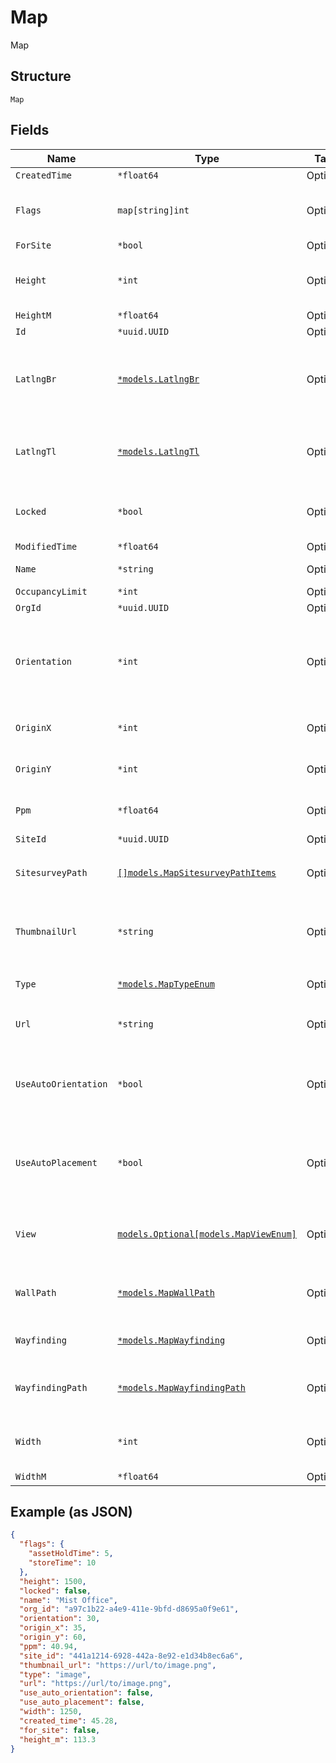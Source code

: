 
# Map

Map

## Structure

`Map`

## Fields

| Name | Type | Tags | Description |
|  --- | --- | --- | --- |
| `CreatedTime` | `*float64` | Optional | - |
| `Flags` | `map[string]int` | Optional | name/val pair objects for location engine to use |
| `ForSite` | `*bool` | Optional | - |
| `Height` | `*int` | Optional | when type=image, height of the image map |
| `HeightM` | `*float64` | Optional | - |
| `Id` | `*uuid.UUID` | Optional | - |
| `LatlngBr` | [`*models.LatlngBr`](../../doc/models/latlng-br.md) | Optional | when type=google, latitude / longitude of the bottom-right corner |
| `LatlngTl` | [`*models.LatlngTl`](../../doc/models/latlng-tl.md) | Optional | when type=google, latitude / longitude of the top-left corner |
| `Locked` | `*bool` | Optional | whether this map is considered locked down<br>**Default**: `false` |
| `ModifiedTime` | `*float64` | Optional | - |
| `Name` | `*string` | Optional | The name of the map |
| `OccupancyLimit` | `*int` | Optional | - |
| `OrgId` | `*uuid.UUID` | Optional | - |
| `Orientation` | `*int` | Optional | orientation of the map, 0 means up is north, 90 means up is west<br>**Default**: `0`<br>**Constraints**: `>= 0`, `<= 359` |
| `OriginX` | `*int` | Optional | the user-annotated x origin, pixels |
| `OriginY` | `*int` | Optional | the user-annotated y origin, pixels |
| `Ppm` | `*float64` | Optional | when type=image, pixels per meter |
| `SiteId` | `*uuid.UUID` | Optional | - |
| `SitesurveyPath` | [`[]models.MapSitesurveyPathItems`](../../doc/models/map-sitesurvey-path-items.md) | Optional | sitesurvey_path<br>**Constraints**: *Minimum Items*: `0` |
| `ThumbnailUrl` | `*string` | Optional | when type=image, the url for the thumbnail image / preview |
| `Type` | [`*models.MapTypeEnum`](../../doc/models/map-type-enum.md) | Optional | enum: `google`, `image`<br>**Default**: `"image"` |
| `Url` | `*string` | Optional | when type=image, the url |
| `UseAutoOrientation` | `*bool` | Optional | whether this map uses autooreintation values or ignores them<br>**Default**: `false` |
| `UseAutoPlacement` | `*bool` | Optional | whether this map uses autoplacement values or ignores them<br>**Default**: `false` |
| `View` | [`models.Optional[models.MapViewEnum]`](../../doc/models/map-view-enum.md) | Optional | if `type`==`google`. enum: `hybrid`, `roadmap`, `satellite`, `terrain` |
| `WallPath` | [`*models.MapWallPath`](../../doc/models/map-wall-path.md) | Optional | a JSON blob for wall definition (same format as wayfinding_path) |
| `Wayfinding` | [`*models.MapWayfinding`](../../doc/models/map-wayfinding.md) | Optional | properties related to wayfinding |
| `WayfindingPath` | [`*models.MapWayfindingPath`](../../doc/models/map-wayfinding-path.md) | Optional | a JSON blob for wayfinding (using Dijkstra’s algorithm) |
| `Width` | `*int` | Optional | when type=image, width of the image map |
| `WidthM` | `*float64` | Optional | - |

## Example (as JSON)

```json
{
  "flags": {
    "assetHoldTime": 5,
    "storeTime": 10
  },
  "height": 1500,
  "locked": false,
  "name": "Mist Office",
  "org_id": "a97c1b22-a4e9-411e-9bfd-d8695a0f9e61",
  "orientation": 30,
  "origin_x": 35,
  "origin_y": 60,
  "ppm": 40.94,
  "site_id": "441a1214-6928-442a-8e92-e1d34b8ec6a6",
  "thumbnail_url": "https://url/to/image.png",
  "type": "image",
  "url": "https://url/to/image.png",
  "use_auto_orientation": false,
  "use_auto_placement": false,
  "width": 1250,
  "created_time": 45.28,
  "for_site": false,
  "height_m": 113.3
}
```

